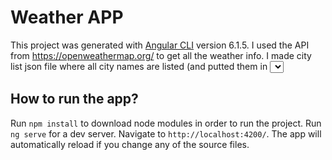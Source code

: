 # Weather APP

This project was generated with [Angular CLI](https://github.com/angular/angular-cli) version 6.1.5.
I used the API from https://openweathermap.org/ to get all the weather info.
I made city list json file where all city names are listed (and putted them in <select> with help of ngModel).
Depending on the weather, website background changes as you can see on the screenshots.  
<br />
## How to run the app?

Run `npm install` to download node modules in order to run the project.
Run `ng serve` for a dev server. Navigate to `http://localhost:4200/`. The app will automatically reload if you change any of the source files.
